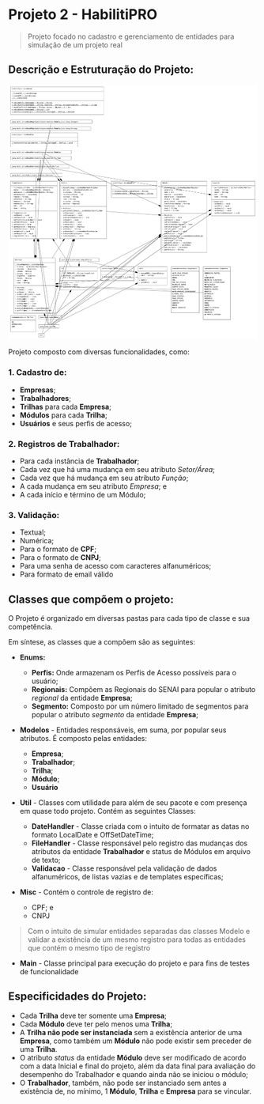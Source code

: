 # Projeto 2 - HabilitiPRO

> Projeto focado no cadastro e gerenciamento de entidades para simulação de um projeto real

## Descrição e Estruturação do Projeto:

![](img/img.png)

Projeto composto com diversas funcionalidades, como:


### 1. **Cadastro de**:
- **Empresas**;
- **Trabalhadores**;
- **Trilhas** para cada **Empresa**;
- **Módulos** para cada **Trilha**;
- **Usuários** e seus perfis de acesso;

### 2. Registros de Trabalhador:

- Para cada instância de **Trabalhador**;
- Cada vez que há uma mudança em seu atributo _Setor/Área_;
- Cada vez que há mudança em seu atributo _Função_; 
- A cada mudança em seu atributo _Empresa_; e
- A cada início e término de um Módulo;

### 3. Validação:

- Textual;
- Numérica;
- Para o formato de **CPF**;
- Para o formato de **CNPJ**;
- Para uma senha de acesso com caracteres alfanuméricos;
- Para formato de email válido

## Classes que compõem o projeto:

O Projeto é organizado em diversas pastas para cada tipo de classe e sua competência. 

Em síntese, as classes que a compõem são as seguintes:

- **Enums:**
  - **Perfis:** Onde armazenam os Perfis de Acesso possíveis para o usuário;
  - **Regionais:** Compõem as Regionais do SENAI para popular o atributo _regional_ da entidade **Empresa**;
  - **Segmento:** Composto por um número limitado de segmentos para popular o atributo _segmento_ da entidade **Empresa**;

- **Modelos**  - Entidades responsáveis, em suma, por popular seus atributos. É composto pelas entidades:
  - **Empresa**;
  - **Trabalhador**;
  - **Trilha**;
  - **Módulo**;
  - **Usuário**
- **Util** - Classes com utilidade para além de seu pacote e com presença em quase todo projeto. Contém as seguintes Classes:
  - **DateHandler** - Classe criada com o intuito de formatar as datas no formato LocalDate e OffSetDateTime;
  - **FileHandler** - Classe responsável pelo registro das mudanças dos atributos da entidade **Trabalhador** e status de Módulos em arquivo de texto;
  - **Validacao** - Classe responsável pela validação de dados alfanuméricos, de listas vazias e de templates específicas;
- **Misc** - Contém o controle de registro de:
  - CPF; e
  - CNPJ
> Com o intuito de simular entidades separadas das classes Modelo e validar a existência de um mesmo registro para todas as entidades que contém o mesmo tipo de registro

- **Main** - Classe principal para execução do projeto e para fins de testes de funcionalidade

## Especificidades do Projeto:

- Cada **Trilha** deve ter somente uma **Empresa**;
- Cada **Módulo** deve ter pelo menos uma **Trilha**;
- A **Trilha não pode ser instanciada** sem a existência anterior
de uma **Empresa**, como também um **Módulo** não pode existir 
sem preceder de uma **Trilha**.
- O atributo _status_ da entidade **Módulo** deve ser modificado de acordo com a data Inicial e final do projeto, além da data final para avaliação do desempenho do Trabalhador e quando ainda não se iniciou o módulo;
- O **Trabalhador**, também, não pode ser instanciado sem antes a existência de, no mínimo, 1 **Módulo**, **Trilha** e **Empresa** para se vincular.